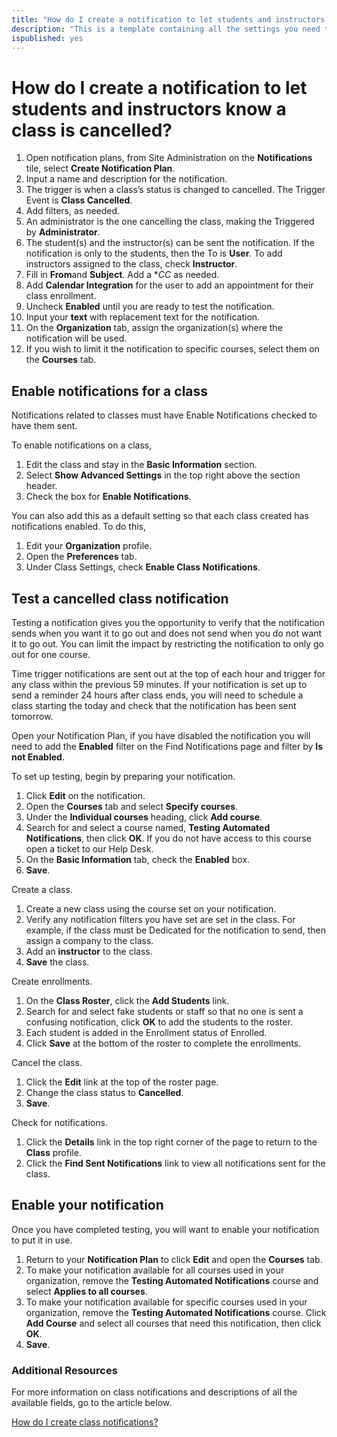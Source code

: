 ```yaml
---
title: "How do I create a notification to let students and instructors know a class is cancelled?"
description: "This is a template containing all the settings you need to create an automated notification to be sent to students and instructors when a class is cancelled."
ispublished: yes
---
```


# How do I create a notification to let students and instructors know a class is cancelled?

1. Open notification plans, from Site Administration on the **Notifications** tile, select **Create Notification Plan**.
1. Input a name and description for the notification.
1. The trigger is when a class’s status is changed to cancelled. The Trigger Event is **Class Cancelled**.
1. Add filters, as needed.
1. An administrator is the one cancelling the class, making the Triggered by **Administrator**. 
1. The student(s) and the instructor(s) can be sent the notification. If the notification is only to the students, then the To is **User**. To add instructors assigned to the class, check **Instructor**.
1. Fill in **From**and **Subject**. Add a **CC* as needed. 
1. Add **Calendar Integration** for the user to add an appointment for their class enrollment.
1. Uncheck **Enabled** until you are ready to test the notification.
1. Input your **text** with replacement text for the notification.
1. On the **Organization** tab, assign the organization(s) where the notification will be used.
1. If you wish to limit it the notification to specific courses, select them on the **Courses** tab.


## Enable notifications for a class
Notifications related to classes must have Enable Notifications checked to have them sent. 

To enable notifications on a class,
1. Edit the class and stay in the **Basic Information** section.
1. Select **Show Advanced Settings** in the top right above the section header.
1. Check the box for **Enable Notifications**. 

You can also add this as a default setting so that each class created has notifications enabled. To do this, 
1. Edit your **Organization** profile. 
1. Open the **Preferences** tab. 
1. Under Class Settings, check **Enable Class Notifications**.

## Test a cancelled class notification
Testing a notification gives you the opportunity to verify that the notification sends when you want it to go out and does not send when you do not want it to go out. You can limit the impact by restricting the notification to only go out for one course.

Time trigger notifications are sent out at the top of each hour and trigger for any class within the previous 59 minutes. If your notification is set up to send a reminder 24 hours after class ends, you will need to schedule a class starting the today and check that the notification has been sent tomorrow. 

Open your Notification Plan, if you have disabled the notification you will need to add the **Enabled** filter on the Find Notifications page and filter by **Is not Enabled**.

To set up testing, begin by preparing your notification.
1. Click **Edit** on the notification.
1. Open the **Courses** tab and select **Specify courses**.
1. Under the **Individual courses** heading, click **Add course**.
1. Search for and select a course named, **Testing Automated Notifications**, then click **OK**. If you do not have access to this course open a ticket to our Help Desk.
1. On the **Basic Information** tab, check the **Enabled** box. 
1. **Save**.

Create a class.
1. Create a new class using the course set on your notification.
1. Verify any notification filters you have set are set in the class. For example, if the class must be Dedicated for the notification to send, then assign a company to the class.
1. Add an **instructor** to the class. 
1. **Save** the class.

Create enrollments.
1. On the **Class Roster**, click the **Add Students** link.
1. Search for and select fake students or staff so that no one is sent a confusing notification, click **OK** to add the students to the roster.
1. Each student is added in the Enrollment status of Enrolled.
1. Click **Save** at the bottom of the roster to complete the enrollments.

Cancel the class.
1. Click the **Edit** link at the top of the roster page.
1. Change the class status to **Cancelled**.
1. **Save**.

Check for notifications.
1. Click the **Details** link in the top right corner of the page to return to the **Class** profile.
1. Click the **Find Sent Notifications** link to view all notifications sent for the class.

## Enable your notification

Once you have completed testing, you will want to enable your notification to put it in use.
1. Return to your **Notification Plan** to click **Edit** and open the **Courses** tab. 
1. To make your notification available for all courses used in your organization, remove the **Testing Automated Notifications** course and select **Applies to all courses**.
1. To make your notification available for specific courses used in your organization, remove the **Testing Automated Notifications** course. Click **Add Course** and select all courses that need this notification, then click **OK**.
1. **Save**.


### Additional Resources

For more information on class notifications and descriptions of all the available fields, go to the article below.

[How do I create class notifications?](/tms/tms-administrators/notifications/class-notifications.md)
